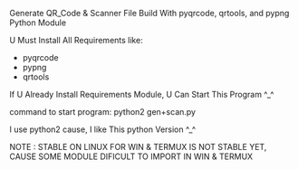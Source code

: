 Generate QR_Code & Scanner File 
Build With pyqrcode, qrtools, and pypng Python Module

U Must Install All Requirements
like:
- pyqrcode
- pypng
- qrtools

If U Already Install Requirements Module, U Can Start This Program ^_^

command to start program:
python2 gen+scan.py

I use python2 cause, I like This python Version ^_^

NOTE :
STABLE ON LINUX FOR WIN & TERMUX IS NOT STABLE YET, CAUSE SOME MODULE DIFICULT TO IMPORT IN WIN & TERMUX
